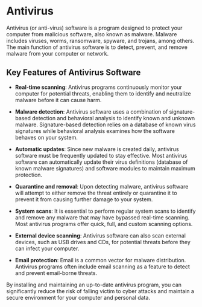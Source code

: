 # Antivirus

Antivirus (or anti-virus) software is a program designed to protect your computer from malicious software, also known as malware. Malware includes viruses, worms, ransomware, spyware, and trojans, among others. The main function of antivirus software is to detect, prevent, and remove malware from your computer or network.

## Key Features of Antivirus Software

- **Real-time scanning**: Antivirus programs continuously monitor your computer for potential threats, enabling them to identify and neutralize malware before it can cause harm.

- **Malware detection**: Antivirus software uses a combination of signature-based detection and behavioral analysis to identify known and unknown malware. Signature-based detection relies on a database of known virus signatures while behavioral analysis examines how the software behaves on your system.

- **Automatic updates**: Since new malware is created daily, antivirus software must be frequently updated to stay effective. Most antivirus software can automatically update their virus definitions (database of known malware signatures) and software modules to maintain maximum protection.

- **Quarantine and removal**: Upon detecting malware, antivirus software will attempt to either remove the threat entirely or quarantine it to prevent it from causing further damage to your system.

- **System scans**: It is essential to perform regular system scans to identify and remove any malware that may have bypassed real-time scanning. Most antivirus programs offer quick, full, and custom scanning options.

- **External device scanning**: Antivirus software can also scan external devices, such as USB drives and CDs, for potential threats before they can infect your computer.

- **Email protection**: Email is a common vector for malware distribution. Antivirus programs often include email scanning as a feature to detect and prevent email-borne threats.

By installing and maintaining an up-to-date antivirus program, you can significantly reduce the risk of falling victim to cyber attacks and maintain a secure environment for your computer and personal data.
